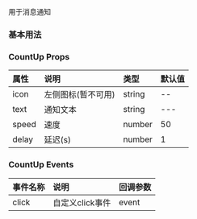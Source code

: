 用于消息通知
### 基本用法
<notice />

### CountUp Props
| 属性 | 说明 | 类型 | 默认值 |
| :- | :- | :- | :- |
| icon | 左侧图标(暂不可用) | string | -- |
| text | 通知文本 | string | --- |
| speed | 速度 | number | 50 |
| delay | 延迟(s) | number | 1 |
### CountUp Events
| 事件名称 | 说明 | 回调参数 |
| :- | :- | :- |
| click | 自定义click事件 | event |